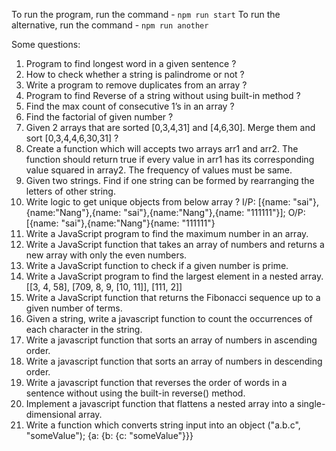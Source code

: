 To run the program, run the command - `npm run start`
To run the alternative, run the command - `npm run another`

Some questions:
1. Program to find longest word in a given sentence ?
2. How to check whether a string is palindrome or not ?
3. ⁠Write a program to remove duplicates from an array ?
4. ⁠Program to find Reverse of a string without using built-in method ?
5. ⁠Find the max count of consecutive 1’s in an array ?
6. ⁠Find the factorial of given number ?
7. ⁠Given 2 arrays that are sorted [0,3,4,31] and [4,6,30]. Merge them and sort [0,3,4,4,6,30,31] ?
8. ⁠Create a function which will accepts two arrays arr1 and arr2. The function should return true if every value in arr1 has its corresponding value squared in array2. The frequency of values must be same.
9. ⁠Given two strings. Find if one string can be formed by rearranging the letters of other string.
10. ⁠Write logic to get unique objects from below array ?
  I/P: [{name: "sai"},{name:"Nang"},{name: "sai"},{name:"Nang"},{name: "111111"}];
  O/P: [{name: "sai"},{name:"Nang"}{name: "111111"}
11. ⁠Write a JavaScript program to find the maximum number in an array.
12. ⁠Write a JavaScript function that takes an array of numbers and returns a new array with only the even numbers.
13. ⁠Write a JavaScript function to check if a given number is prime.
14. ⁠Write a JavaScript program to find the largest element in a nested array.
  [[3, 4, 58], [709, 8, 9, [10, 11]], [111, 2]]
15. ⁠Write a JavaScript function that returns the Fibonacci sequence up to a given number of terms.
16. ⁠Given a string, write a javascript function to count the occurrences of each character in the string.
17. ⁠Write a javascript function that sorts an array of numbers in ascending order.
18. ⁠Write a javascript function that sorts an array of numbers in descending order.
19. ⁠Write a javascript function that reverses the order of words in a sentence without using the built-in reverse() method.
20. ⁠Implement a javascript function that flattens a nested array into a single-dimensional array.
21. ⁠Write a function which converts string input into an object
  ("a.b.c", "someValue");
  {a: {b: {c: "someValue"}}}

